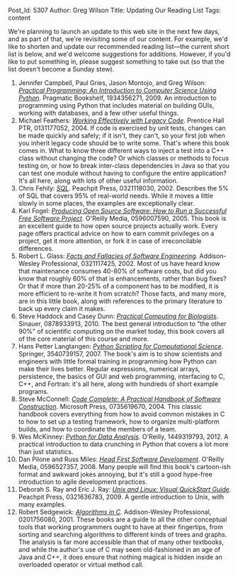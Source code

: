 Post_Id: 5307
Author: Greg Wilson
Title: Updating Our Reading List
Tags: content

<p>We're planning to launch an update to this web site in the next few days, and as part of that, we're revisiting some of our content. For example, we'd like to shorten and update our recommended reading list&mdash;the current short list is below, and we'd welcome suggestions for additions. However, if you'd like to put something in, please suggest something to take out (so that the list doesn't become a Sunday stew).</p>

<ol>
        <li>Jennifer Campbell, Paul Gries, Jason Montojo, and Greg Wilson: <a href="http://www.amazon.com/gp/product/1934356271/"><cite>Practical Programming: An Introduction to Computer Science Using Python</cite></a>. Pragmatic Bookshelf, 1934356271, 2009. An introduction to programming using Python that includes material on building GUIs, working with databases, and a few other useful things.</li>
        <li>Michael Feathers: <a href="http://www.amazon.com/gp/product/0131177052/"><cite>Working Effectively with Legacy Code</cite></a>. Prentice Hall PTR, 0131177052, 2004. If code is exercised by unit tests, changes can be made quickly and safely; if it isn't, they can't, so your first job when you inherit legacy code should be to write some. That's where this book comes in. What to know three different ways to inject a test into a C++ class without changing the code? Or which classes or methods to focus testing on, or how to break inter-class dependencies in Java so that you can test one module without having to configure the entire application? It's all here, along with lots of other useful information.</li>
        <li>Chris Fehily: <a href="http://www.amazon.com/gp/product/0321118030/"><cite>SQL</cite></a>. Peachpit Press, 0321118030, 2002. Describes the 5% of SQL that covers 95% of real-world needs. While it moves a little slowly in some places, the examples are exceptionally clear.</li>
        <li>Karl Fogel: <a href="http://www.amazon.com/gp/product/0596007590/"><cite>Producing Open Source Software: How to Run a Successful Free Software Project</cite></a>. O'Reilly Media, 0596007590, 2005. This book is an excellent guide to how open source projects actually work. Every page offers practical advice on how to earn commit privileges on a project, get it more attention, or fork it in case of irreconcilable differences.</li>
        <li>Robert L. Glass: <a href="http://www.amazon.com/gp/product/0321117425/"><cite>Facts and Fallacies of Software Engineering</cite></a>. Addison-Wesley Professional, 0321117425, 2002. Most of us have heard know that maintenance consumes 40-80% of software costs, but did you know that roughly 60% of that is enhancements, rather than bug fixes? Or that if more than 20-25% of a component has to be modified, it is more efficient to re-write it from scratch? Those facts, and many more, are in this little book, along with references to the primary literature to back up every claim it makes.</li>
        <li>Steve Haddock and Casey Dunn: <a href="http://www.amazon.com/gp/product/0878933913/"><cite>Practical Computing for Biologists</cite></a>. Sinauer, 0878933913, 2010. The best general introduction to "the other 90%" of scientific computing on the market today, this book covers all of the core material of this course and more.</li>
        <li>Hans Petter Langtangen: <a href="http://www.amazon.com/gp/product/3540739157/"><cite>Python Scripting for Computational Science</cite></a>. Springer, 3540739157, 2007. The book's aim is to show scientists and engineers with little formal training in programming how Python can make their lives better. Regular expressions, numerical arrays, persistence, the basics of GUI and web programming, interfacing to C, C++, and Fortran: it's all here, along with hundreds of short example programs.</li>
        <li>Steve McConnell: <a href="http://www.amazon.com/gp/product/0735619670/"><cite>Code Complete: A Practical Handbook of Software Construction</cite></a>. Microsoft Press, 0735619670, 2004. This classic handbook covers everything from how to avoid common mistakes in C to how to set up a testing framework, how to organize multi-platform builds, and how to coordinate the members of a team.</li>
        <li>Wes McKinney: <a href="http://www.amazon.com/Python-Data-Analysis-Wes-McKinney/dp/1449319793/"><cite>Python for Data Analysis</cite></a>. O'Reilly, 1449319793, 2012. A practical introduction to data crunching in Python that covers a lot more than just statistics.</li>
        <li>Dan Pilone and Russ Miles: <a href="http://www.amazon.com/gp/product/0596527357/"><cite>Head First Software Development</cite></a>. O'Reilly Media, 0596527357, 2008. Many people will find this book's cartoon-ish format and awkward jokes annoying, but it's still a good hype-free introduction to agile development practices.</li>
        <li>Deborah S. Ray and Eric J. Ray: <a href="http://www.amazon.com/gp/product/0321636783/"><cite>Unix and Linux: Visual QuickStart Guide</cite></a>. Peachpit Press, 0321636783, 2009. A gentle introduction to Unix, with many examples.</li>
        <li>Robert Sedgewick: <a href="http://www.amazon.com/gp/product/0201756080/"><cite>Algorithms in C</cite></a>. Addison-Wesley Professional, 0201756080, 2001. These books are a guide to all the other conceptual tools that working programmers ought to have at their fingertips, from sorting and searching algorithms to different kinds of trees and graphs. The analysis is far more accessible than that of many other textbooks, and while the author's use of C may seem old-fashioned in an age of Java and C++, it does ensure that nothing magical is hidden inside an overloaded operator or virtual method call.</li>
</ol>
